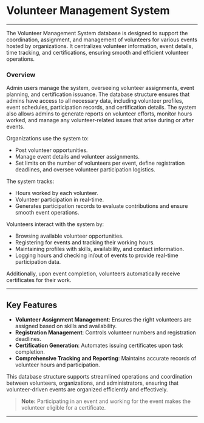 # Volunteer Management System

---

The Volunteer Management System database is designed to support the coordination, assignment, and management of volunteers for various events hosted by organizations. It centralizes volunteer information, event details, time tracking, and certifications, ensuring smooth and efficient volunteer operations. 

### Overview
Admin users manage the system, overseeing volunteer assignments, event planning, and certification issuance. The database structure ensures that admins have access to all necessary data, including volunteer profiles, event schedules, participation records, and certification details. The system also allows admins to generate reports on volunteer efforts, monitor hours worked, and manage any volunteer-related issues that arise during or after events.

Organizations use the system to:
- Post volunteer opportunities.
- Manage event details and volunteer assignments.
- Set limits on the number of volunteers per event, define registration deadlines, and oversee volunteer participation logistics.

The system tracks:
- Hours worked by each volunteer.
- Volunteer participation in real-time.
- Generates participation records to evaluate contributions and ensure smooth event operations.

Volunteers interact with the system by:
- Browsing available volunteer opportunities.
- Registering for events and tracking their working hours.
- Maintaining profiles with skills, availability, and contact information.
- Logging hours and checking in/out of events to provide real-time participation data.

Additionally, upon event completion, volunteers automatically receive certificates for their work.

---

## Key Features

- **Volunteer Assignment Management**: Ensures the right volunteers are assigned based on skills and availability.
- **Registration Management**: Controls volunteer numbers and registration deadlines.
- **Certification Generation**: Automates issuing certificates upon task completion.
- **Comprehensive Tracking and Reporting**: Maintains accurate records of volunteer hours and participation.

This database structure supports streamlined operations and coordination between volunteers, organizations, and administrators, ensuring that volunteer-driven events are organized efficiently and effectively.

> **Note:** Participating in an event and working for the event makes the volunteer eligible for a certificate.

---
